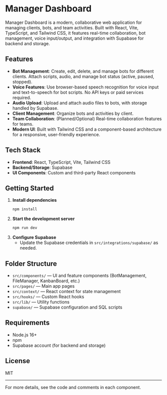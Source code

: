 # Manager Dashboard

Manager Dashboard is a modern, collaborative web application for managing clients, bots, and team activities. Built with React, Vite, TypeScript, and Tailwind CSS, it features real-time collaboration, bot management, voice input/output, and integration with Supabase for backend and storage.

## Features

- **Bot Management**: Create, edit, delete, and manage bots for different clients. Attach scripts, audio, and manage bot status (active, paused, stopped).
- **Voice Features**: Use browser-based speech recognition for voice input and text-to-speech for bot scripts. No API keys or paid services required.
- **Audio Upload**: Upload and attach audio files to bots, with storage handled by Supabase.
- **Client Management**: Organize bots and activities by client.
- **Team Collaboration**: (Planned/Optional) Real-time collaboration features for teams.
- **Modern UI**: Built with Tailwind CSS and a component-based architecture for a responsive, user-friendly experience.

## Tech Stack

- **Frontend**: React, TypeScript, Vite, Tailwind CSS
- **Backend/Storage**: Supabase
- **UI Components**: Custom and third-party React components

## Getting Started

1. **Install dependencies**
   ```sh
   npm install
   ```
2. **Start the development server**
   ```sh
   npm run dev
   ```
3. **Configure Supabase**
   - Update the Supabase credentials in `src/integrations/supabase/` as needed.

## Folder Structure

- `src/components/` — UI and feature components (BotManagement, FileManager, KanbanBoard, etc.)
- `src/pages/` — Main app pages
- `src/context/` — React context for state management
- `src/hooks/` — Custom React hooks
- `src/lib/` — Utility functions
- `supabase/` — Supabase configuration and SQL scripts

## Requirements
- Node.js 16+
- npm
- Supabase account (for backend and storage)

## License
MIT

---
For more details, see the code and comments in each component.
